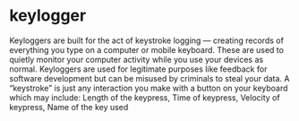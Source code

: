 # keylogger
Keyloggers are built for the act of keystroke logging — creating records of everything you type on a computer or mobile keyboard. These are used to quietly monitor your computer activity while you use your devices as normal. Keyloggers are used for legitimate purposes like feedback for software development but can be misused by criminals to steal your data. A “keystroke” is just any interaction you make with a button on your keyboard which  may include: Length of the keypress, Time of keypress, Velocity of keypress, Name of the key used
